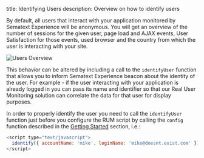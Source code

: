 title: Identifying Users
description: Overview on how to identify users

By default, all users that interact with your application monitored by Sematext Experience will be anonymous. You will get an overview of the number of sessions for the given user, page load and AJAX events, User Satisfaction for those events, used browser and the country from which the user is interacting with your site. 

<img
  class="content-modal-image"
  alt="Users Overview"
  src="../../images/experience/users.png"
  title="Users Overview"
/>

This behavior can be altered by including a call to the `identifyUser` function that allows you to inform Sematext Experience beacon about the identity of the user. For example - if the user interacting with your application is already logged in you can pass its name and identifier so that our Real User Monitoring solution can correlate the data for that user for display purposes. 

In order to properly identify the user you need to call the `identifyUser` function just before you configure the RUM script by calling the `config` function described in the [Getting Started](getting-started.md) section, i.e.:

```javascript
<script type="text/javascript">
  identify({ accountName: 'mike', loginName: 'mike@doesnt.exist.com' })
</script>
```
